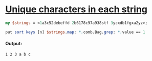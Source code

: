 [1]: https://rosettacode.org/wiki/Unique_characters_in_each_string

# [Unique characters in each string][1]

```perl
my $strings = <1a3c52debeffd 2b6178c97a938stf 3ycxdb1fgxa2yz>;

put sort keys [∩] $strings.map: *.comb.Bag.grep: *.value == 1
```

#### Output:
```
1 2 3 a b c
```
